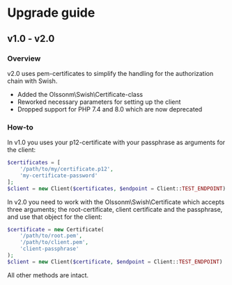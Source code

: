 # Upgrade guide

## v1.0 - v2.0

### Overview
v2.0 uses pem-certificates to simplify the handling for the authorization chain with Swish.

- Added the Olssonm\Swish\Certificate-class
- Reworked necessary parameters for setting up the client
- Dropped support for PHP 7.4 and 8.0 which are now deprecated

### How-to

In v1.0 you uses your p12-certificate with your passphrase as arguments for the client:

```php
$certificates = [
    '/path/to/my/certificate.p12',
    'my-certificate-password'
];
$client = new Client($certificates, $endpoint = Client::TEST_ENDPOINT)
```

In v2.0 you need to work with the Olssonm\Swish\Certificate which accepts three arguments; the root-certificate, client certificate and the passphrase, and use that object for the client:

```php
$certificate = new Certificate(
    '/path/to/root.pem', 
    '/path/to/client.pem', 
    'client-passphrase'
);
$client = new Client($certificate, $endpoint = Client::TEST_ENDPOINT)
```

All other methods are intact.
